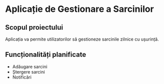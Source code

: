 # Aplicație de Gestionare a Sarcinilor
 
## Scopul proiectului
Aplicația va permite utilizatorilor să gestioneze sarcinile zilnice cu ușurință.
 
## Funcționalități planificate
* Adăugare sarcini
* Ștergere sarcini
* Notificări
